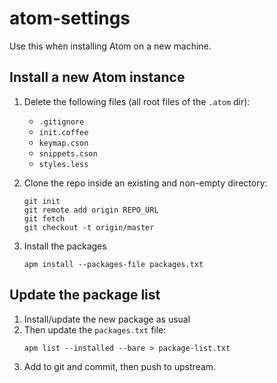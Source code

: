 # atom-settings

Use this when installing Atom on a new machine.

## Install a new Atom instance

1. Delete the following files (all root files of the `.atom` dir):   

    * `.gitignore`
    * `init.coffee`
    * `keymap.cson`
    * `snippets.cson`
    * `styles.less`

1. Clone the repo inside an existing and non-empty directory:  
    ```
    git init
    git remote add origin REPO_URL
    git fetch
    git checkout -t origin/master
    ```
1. Install the packages  
    ```
    apm install --packages-file packages.txt
    ```


## Update the package list

1. Install/update the new package as usual
1. Then update the `packages.txt` file:  
    ```
    apm list --installed --bare > package-list.txt
    ```
1. Add to git and commit, then push to upstream.
